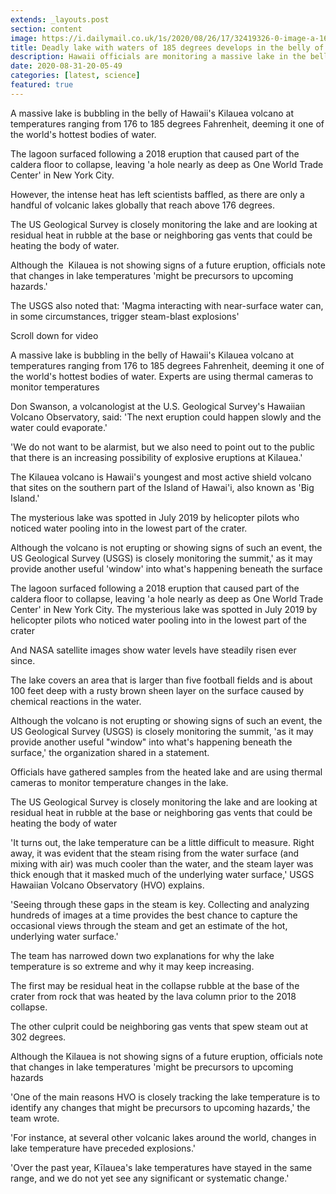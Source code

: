 ```yaml
---
extends: _layouts.post
section: content
image: https://i.dailymail.co.uk/1s/2020/08/26/17/32419326-0-image-a-16_1598460860494.jpg 
title: Deadly lake with waters of 185 degrees develops in the belly of Hawaiian volcano 
description: Hawaii officials are monitoring a massive lake in the belly of a volcano. The body of water has experienced temperature changes, from 176F to 185F, which could be precursors of an eruption. 
date: 2020-08-31-20-05-49 
categories: [latest, science] 
featured: true 
--- 
```

A massive lake is bubbling in the belly of Hawaii's Kilauea volcano at temperatures ranging from 176 to 185 degrees Fahrenheit, deeming it one of the world's hottest bodies of water.

The lagoon surfaced following a 2018 eruption that caused part of the caldera floor to collapse, leaving 'a hole nearly as deep as One World Trade Center' in New York City.

However, the intense heat has left scientists baffled, as there are only a handful of volcanic lakes globally that reach above 176 degrees.

The US Geological Survey is closely monitoring the lake and are looking at residual heat in rubble at the base or neighboring gas vents that could be heating the body of water. 

Although the  Kilauea is not showing signs of a future eruption, officials note that changes in lake temperatures 'might be precursors to upcoming hazards.'

The USGS also noted that: 'Magma interacting with near-surface water can, in some circumstances, trigger steam-blast explosions' 

Scroll down for video 

A massive lake is bubbling in the belly of Hawaii's Kilauea volcano at temperatures ranging from 176 to 185 degrees Fahrenheit, deeming it one of the world's hottest bodies of water. Experts are using thermal cameras to monitor temperatures

Don Swanson, a volcanologist at the U.S. Geological Survey's Hawaiian Volcano Observatory, said: 'The next eruption could happen slowly and the water could evaporate.'

'We do not want to be alarmist, but we also need to point out to the public that there is an increasing possibility of explosive eruptions at Kilauea.'

The Kilauea volcano is Hawaii's youngest and most active shield volcano that sites on the southern part of the Island of Hawai'i, also known as 'Big Island.'

The mysterious lake was spotted in July 2019 by helicopter pilots who noticed water pooling into in the lowest part of the crater.

Although the volcano is not erupting or showing signs of such an event, the US Geological Survey (USGS) is closely monitoring the summit,' as it may provide another useful 'window' into what's happening beneath the surface

The lagoon surfaced following a 2018 eruption that caused part of the caldera floor to collapse, leaving 'a hole nearly as deep as One World Trade Center' in New York City. The mysterious lake was spotted in July 2019 by helicopter pilots who noticed water pooling into in the lowest part of the crater

And NASA satellite images show water levels have steadily risen ever since. 

The lake covers an area that is larger than five football fields and is about 100 feet deep with a rusty brown sheen layer on the surface caused by chemical reactions in the water.

Although the volcano is not erupting or showing signs of such an event, the US Geological Survey (USGS) is closely monitoring the summit, 'as it may provide another useful "window" into what's happening beneath the surface,' the organization shared in a statement.

Officials have gathered samples from the heated lake and are using thermal cameras to monitor temperature changes in the lake.

The US Geological Survey is closely monitoring the lake and are looking at residual heat in rubble at the base or neighboring gas vents that could be heating the body of water

'It turns out, the lake temperature can be a little difficult to measure. Right away, it was evident that the steam rising from the water surface (and mixing with air) was much cooler than the water, and the steam layer was thick enough that it masked much of the underlying water surface,' USGS Hawaiian Volcano Observatory (HVO) explains. 

'Seeing through these gaps in the steam is key. Collecting and analyzing hundreds of images at a time provides the best chance to capture the occasional views through the steam and get an estimate of the hot, underlying water surface.'

The team has narrowed down two explanations for why the lake temperature is so extreme and why it may keep increasing.

The first may be residual heat in the collapse rubble at the base of the crater from rock that was heated by the lava column prior to the 2018 collapse.

The other culprit could be neighboring gas vents that spew steam out at 302 degrees.

Although the Kilauea is not showing signs of a future eruption, officials note that changes in lake temperatures 'might be precursors to upcoming hazards

'One of the main reasons HVO is closely tracking the lake temperature is to identify any changes that might be precursors to upcoming hazards,' the team wrote.

'For instance, at several other volcanic lakes around the world, changes in lake temperature have preceded explosions.'

'Over the past year, Kīlauea's lake temperatures have stayed in the same range, and we do not yet see any significant or systematic change.'


